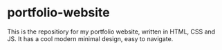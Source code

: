 # portfolio-website
This is the repositiory for my portfolio website, written in HTML, CSS and JS. It has a cool modern minimal design, easy to navigate.
